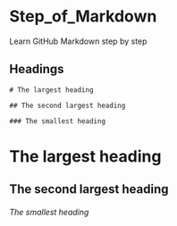 # Step_of_Markdown
Learn GitHub Markdown step by step

## Headings
`# The largest heading`

`## The second largest heading`

`### The smallest heading`

# The largest heading
## The second largest heading
###### The smallest heading
